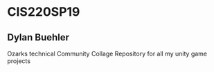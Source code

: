 # CIS220SP19
## Dylan Buehler
Ozarks technical Community Collage
Repository for all my unity game projects
